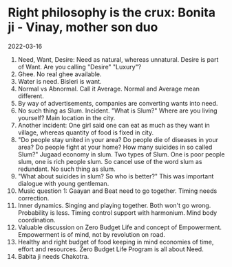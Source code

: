 # Right philosophy is the crux:  Bonita ji - Vinay, mother son duo

 2022-03-16

 1.  Need, Want, Desire: Need as natural, whereas unnatural.  Desire is part of Want. Are you calling "Desire" "Luxury"? 
 2. Ghee. No real ghee available. 
 3. Water is need. Bisleri is want. 
 4. Normal vs Abnormal. Call it Average. Normal and Average mean different. 
 5. By way of advertisements, companies are converting wants into need. 
 6. No such thing as Slum. Incident. "What is Slum?" Where are you living yourself? Main location in the city. 
 7. Another incident: One girl said one can eat as much as they want in village, whereas quantity of food is fixed in city. 
 8. "Do people stay united in your area? Do people die of diseases in your area? Do people fight at your home? How many suicides in so called Slum?" Jugaad economy in slum. Two types of Slum. One is poor people slum, one is rich people slum. So cancel use of the word slum as redundant. No such thing as slum. 
 9. "What about suicides in slum? So who is better?" This was important dialogue with young gentleman. 
10. Music question 1: Gaayan and Beat need to go together. Timing needs correction. 
11. Inner dynamics. Singing and playing together. Both won't go wrong. Probability is less. Timing control support with harmonium. Mind body coordination. 
12. Valuable discussion on Zero Budget Life and concept of Empowerment. Empowerment is of mind, not by revolution on road. 
13. Healthy and right budget of food keeping in mind economies of time, effort and resources. Zero Budget Life Program is all about Need. 
14. Babita ji needs Chakotra. 
